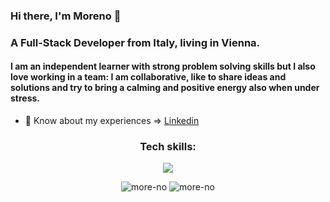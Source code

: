 ### Hi there,  I'm Moreno 👋

<h3>A Full-Stack Developer from Italy, living in Vienna.</h3>
  
<h4>I am an independent learner with strong problem solving skills but I also love working in a team: I am collaborative, like to share ideas and solutions and try to bring a calming and positive energy also when under stress.</h4>


- 📄 Know about my experiences  =>  [Linkedin](https://www.linkedin.com/in/moreno-dore/)

<h3 align="center">Tech skills:</h3>

<p align="center">
  <a href="https://skillicons.dev">
<img src="https://skillicons.dev/icons?i=js,ts,nodejs,nestjs,react,nextjs,postgres,mongodb,jest&perline=9"  />
  </a>
</p>

<p align="center">
<span>
<img src="https://github-readme-stats.vercel.app/api?username=more-no&show_icons=true&locale=en" alt="more-no" />
</span>
<span>
<img src="https://github-readme-stats.vercel.app/api/top-langs?username=more-no&show_icons=true&locale=en&layout=compact" alt="more-no" />
</span>
</p>

